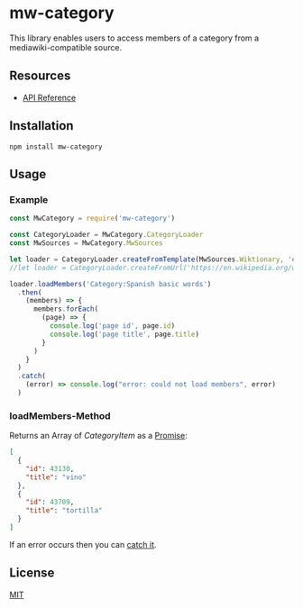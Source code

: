 # mw-category
This library enables users to access members of a category
from a mediawiki-compatible source.

## Resources
* [API Reference](https://eisverticker.github.io/mw-category/)

## Installation
```
npm install mw-category
```

## Usage
### Example
```javascript
const MwCategory = require('mw-category')

const CategoryLoader = MwCategory.CategoryLoader
const MwSources = MwCategory.MwSources

let loader = CategoryLoader.createFromTemplate(MwSources.Wiktionary, 'en')
//let loader = CategoryLoader.createFromUrl('https://en.wikipedia.org/w/api.php')

loader.loadMembers('Category:Spanish basic words')
  .then(
    (members) => {
      members.forEach(
        (page) => {
          console.log('page id', page.id)
          console.log('page title', page.title)
        }
      )
    }
  )
  .catch(
    (error) => console.log("error: could not load members", error)
  )
```

### loadMembers-Method
Returns an Array of _CategoryItem_ as a [Promise](https://developer.mozilla.org/en-US/docs/Web/JavaScript/Guide/Using_promises):
```json
[
  {
    "id": 43130,
    "title": "vino"
  },
  {
    "id": 43709,
    "title": "tortilla"
  }
]
```

If an error occurs then you can [catch it](https://developer.mozilla.org/en-US/docs/Web/JavaScript/Guide/Using_promises).


## License

[MIT](LICENSE)
